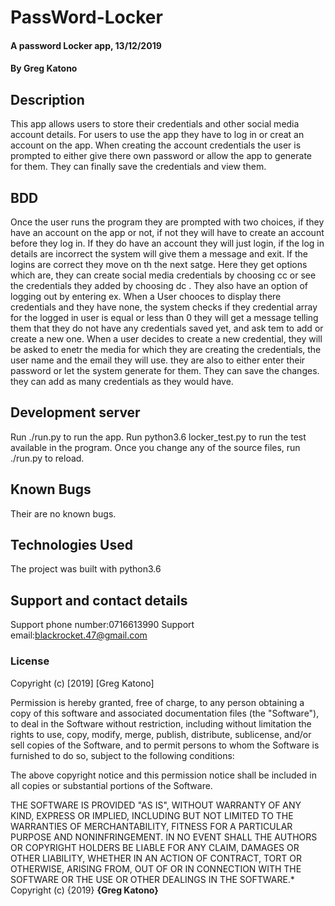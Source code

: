 # PassWord-Locker
#### A password Locker app, 13/12/2019
#### By **Greg Katono**
## Description
This app allows users to store their credentials and other social media account details. For users to use the app they have to log in or creat an account on the app. When creating the account credentials the user is prompted to either give there own password or allow the app to generate for them. They can finally save the credentials and view them.
## BDD


Once the user runs the program they are prompted with two choices, if they have an account on the app or not, if not they will have to create an account before they log in. If they do have an account they will just login, if the log in details are incorrect the system will give them a message and exit. If the logins are correct they move on th the next satge. Here they get options which are, they can create social media credentials by choosing cc or see the credentials they added by choosing dc . They also have an option of logging out by entering ex. When a User chooces to display there credentials and they have none, the system checks if they credential array for the logged in user is equal or less than 0 they will get a message telling them that they do not have any credentials saved yet, and ask tem to add or create a new one. When a user decides to create a new credential, they will be asked to enetr the media for which they are creating the credentials, the user name and the email they will use. they are also to either enter their password or let the system generate for them. They can save the changes. they can add as many credentials as they would have.
## Development server
Run ./run.py to run the app. Run python3.6 locker_test.py to run the test available in the program. Once you change any of the source files, run ./run.py to reload.

## Known Bugs
Their are no known bugs.
## Technologies Used
The project was built with python3.6
## Support and contact details
Support phone number:0716613990
Support email:blackrocket.47@gmail.com
### License


Copyright (c) [2019] [Greg Katono]

Permission is hereby granted, free of charge, to any person obtaining a copy
of this software and associated documentation files (the "Software"), to deal
in the Software without restriction, including without limitation the rights
to use, copy, modify, merge, publish, distribute, sublicense, and/or sell
copies of the Software, and to permit persons to whom the Software is
furnished to do so, subject to the following conditions:

The above copyright notice and this permission notice shall be included in all
copies or substantial portions of the Software.

THE SOFTWARE IS PROVIDED "AS IS", WITHOUT WARRANTY OF ANY KIND, EXPRESS OR
IMPLIED, INCLUDING BUT NOT LIMITED TO THE WARRANTIES OF MERCHANTABILITY,
FITNESS FOR A PARTICULAR PURPOSE AND NONINFRINGEMENT. IN NO EVENT SHALL THE
AUTHORS OR COPYRIGHT HOLDERS BE LIABLE FOR ANY CLAIM, DAMAGES OR OTHER
LIABILITY, WHETHER IN AN ACTION OF CONTRACT, TORT OR OTHERWISE, ARISING FROM,
OUT OF OR IN CONNECTION WITH THE SOFTWARE OR THE USE OR OTHER DEALINGS IN THE
SOFTWARE.*
Copyright (c) {2019} **{Greg Katono}**